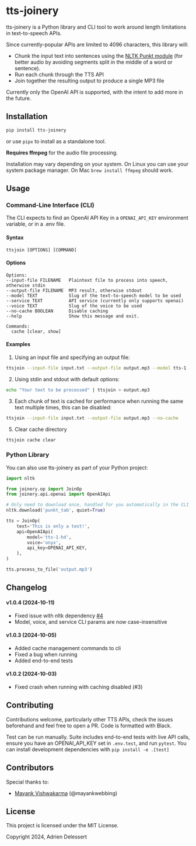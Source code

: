 # tts-joinery

tts-joinery is a Python library and CLI tool to work around length limitations in text-to-speech APIs.

Since currently-popular APIs are limited to 4096 characters, this library will:

-   Chunk the input text into sentences using the [NLTK Punkt module](https://www.nltk.org/api/nltk.tokenize.punkt.html) (for better audio by avoiding segments split in the middle of a word or sentence).
-   Run each chunk through the TTS API
-   Join together the resulting output to produce a single MP3 file

Currently only the OpenAI API is supported, with the intent to add more in the future.

## Installation

```bash
pip install tts-joinery
```

or use `pipx` to install as a standalone tool.

**Requires ffmpeg** for the audio file processing.

Installation may vary depending on your system. On Linux you can use your system package manager. On Mac `brew install ffmpeg` should work.

## Usage

### Command-Line Interface (CLI)

The CLI expects to find an OpenAI API Key in a `OPENAI_API_KEY` environment variable, or in a .env file.

#### Syntax

```
ttsjoin [OPTIONS] [COMMAND]
```

#### Options

```
Options:
--input-file FILENAME   Plaintext file to process into speech, otherwise stdin
--output-file FILENAME  MP3 result, otherwise stdout
--model TEXT            Slug of the text-to-speech model to be used
--service TEXT          API service (currently only supports openai)
--voice TEXT            Slug of the voice to be used
--no-cache BOOLEAN      Disable caching
--help                  Show this message and exit.

Commands:
  cache [clear, show]
```

#### Examples

1. Using an input file and specifying an output file:

```bash
ttsjoin --input-file input.txt --output-file output.mp3 --model tts-1 --service openai --voice onyx
```

2. Using stdin and stdout with default options:

```bash
echo "Your text to be processed" | ttsjoin > output.mp3
```

3. Each chunk of text is cached for performance when running the same text multiple times, this can be disabled:

```bash
ttsjoin --input-file input.txt --output-file output.mp3 --no-cache
```

5. Clear cache directory

```bash
ttsjoin cache clear
```

### Python Library

You can also use tts-joinery as part of your Python project:

```python
import nltk

from joinery.op import JoinOp
from joinery.api.openai import OpenAIApi

# Only need to download once, handled for you automatically in the CLI
nltk.download('punkt_tab', quiet=True)

tts = JoinOp(
    text='This is only a test!',
    api=OpenAIApi(
        model='tts-1-hd',
        voice='onyx',
        api_key=OPENAI_API_KEY,
    ),
)

tts.process_to_file('output.mp3')
```

## Changelog

#### v1.0.4 (2024-10-11)

-   Fixed issue with nltk dependency [#4](https://github.com/drien/tts-joinery/issues/5)
-   Model, voice, and service CLI params are now case-insensitive

#### v1.0.3 (2024-10-05)

-   Added cache management commands to cli
-   Fixed a bug when running
-   Added end-to-end tests

#### v1.0.2 (2024-10-03)

-   Fixed crash when running with caching disabled (#3)

## Contributing

Contributions welcome, particularly other TTS APIs, check the issues beforehand and feel free to open a PR. Code is formatted with Black.

Test can be run manually. Suite includes end-to-end tests with live API calls, ensure you have an OPENAI_API_KEY set in `.env.test`, and run `pytest`. You can install development dependencies with `pip install -e .[test]`

## Contributors

Special thanks to:

-   [Mayank Vishwakarma](mailto:mayank@mynk.me) (@mayankwebbing)

## License

This project is licensed under the MIT License.

Copyright 2024, Adrien Delessert

